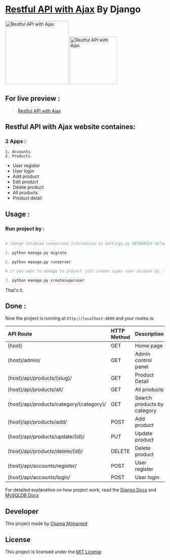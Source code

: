 # [Restful API with Ajax](https://restful-ajax-osama-mohamed-dj.herokuapp.com) By Django

[<img src="https://www.djangoproject.com/s/img/logos/django-logo-negative.png" width="200" title="Restful API with Ajax" >](https://restful-ajax-osama-mohamed-dj.herokuapp.com)
[<img src="https://www.mysql.com/common/logos/logo-mysql-170x115.png" width="150" title="Restful API with Ajax" >](https://restful-ajax-osama-mohamed-dj.herokuapp.com)




## For live preview :
> [Restful API with Ajax](https://restful-ajax-osama-mohamed-dj.herokuapp.com)


## Restful API with Ajax website containes:
### 2 Apps :
    1. Accounts
    2. Products
* User register 
* User login
* Add product
* Edit product
* Delete product
* All products
* Product detail

## Usage :
### Run project by :

``` python

# change database connection information in settings.py DATABASES default values with your info then run 

1. python manage.py migrate

2. python manage.py runserver

# if you want to manage to project just create super user account by :

3. python manage.py createsuperuser

```

That's it.

## Done :

Now the project is running at `http://localhost:8000` and your routes is:

| API Route                                                  | HTTP Method 	   | Description                           	      |
|:-----------------------------------------------------------|:----------------|:---------------------------------------------|
| {host}       	                                             | GET       	     | Home page                                    |
| {host}/admin/	                                             | GET       	     | Admin control panel                          |
| {host}/api/products/{slug}/                                | GET      	     | Product Detail                               |
| {host}/api/products/all/                                   | GET      	     | All products                                 |
| {host}/api/products/category/{category}/                   | GET      	     | Search products by category                  |
| {host}/api/products/add/                                   | POST     	     | Add product                                  |
| {host}/api/products/update/{id}/                           | PUT      	     | Update product                               |
| {host}/api/products/delete/{id}/                           | DELETE    	     | Delete product                               |
| {host}/api/accounts/register/                              | POST      	     | User register                                |
| {host}/api/accounts/login/                                 | POST     	     | User login                                   |


For detailed explanation on how project work, read the [Django Docs](https://docs.djangoproject.com/en/1.11/) and [MySQLDB Docs](https://dev.mysql.com/doc/)

## Developer
This project made by [Osama Mohamed](https://www.facebook.com/osama.mohamed.ms)

## License
This project is licensed under the [MIT License](https://opensource.org/licenses/MIT)
